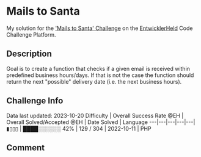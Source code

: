 # Mails to Santa

My solution for the ['Mails to Santa' Challenge](https://platform.entwicklerheld.de/challenge/mails-to-santa?technology=PHP) on the [EntwicklerHeld](https://platform.entwicklerheld.de/) Code Challenge Platform.

## Description
Goal is to create a function that checks if a given email is received within predefined business hours/days. If that is not the case the function should return the next "possible" delivery date (i.e. the next business hours).

## Challenge Info
Data last updated: 2023-10-20
Difficulty | Overall Success Rate @EH | Overall Solved/Accepted @EH | Date Solved | Language
---|---|---|---|---|
▮▯▯▯ | ████░░░░░░ 42% | 129 / 304 | 2022-10-11 | PHP

## Comment
